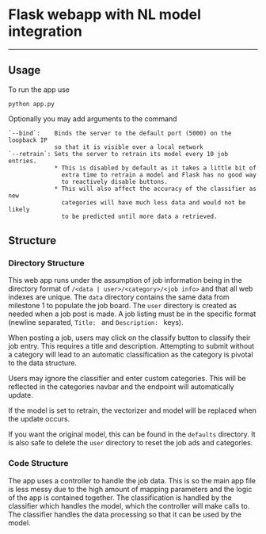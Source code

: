 # Flask webapp with NL model integration

---

## Usage

To run the app use

```
python app.py
```

Optionally you may add arguments to the command

    `--bind`:    Binds the server to the default port (5000) on the loopback IP
                 so that it is visible over a local network
    `--retrain`: Sets the server to retrain its model every 10 job entries.
                 * This is disabled by default as it takes a little bit of
                   extra time to retrain a model and Flask has no good way
                   to reactively disable buttons.
                 * This will also affect the accuracy of the classifier as new
                   categories will have much less data and would not be likely
                   to be predicted until more data a retrieved.

## Structure

### Directory Structure

This web app runs under the assumption of job information being in the
directory format of `/<data | user>/<category>/<job info>` and that all
web indexes are unique. The `data` directory contains the same data from
milestone 1 to populate the job board. The `user` directory is created as
needed when a job post is made. A job listing must be in the specific format
(newline separated, `Title: ` and `Description: ` keys).

When posting a job, users may click on the classify button to classify their
job entry. This requires a title and description. Attempting to submit without
a category will lead to an automatic classification as the category is pivotal
to the data structure.

Users may ignore the classifier and enter custom categories. This will be
reflected in the categories navbar and the endpoint will automatically update.

If the model is set to retrain, the vectorizer and model will be replaced when
the update occurs.

If you want the original model, this can be found in the `defaults` directory.
It is also safe to delete the `user` directory to reset the job ads and
categories.

### Code Structure

The app uses a controller to handle the job data. This is so the main app file
is less messy due to the high amount of mapping parameters and the logic of the
app is contained together. The classification is handled by the classifier
which handles the model, which the controller will make calls to. The
classifier handles the data processing so that it can be used by the model.
